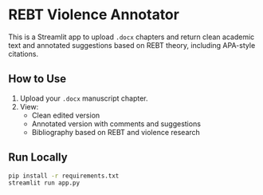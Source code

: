 
# REBT Violence Annotator

This is a Streamlit app to upload `.docx` chapters and return clean academic text and annotated suggestions based on REBT theory, including APA-style citations.

## How to Use
1. Upload your `.docx` manuscript chapter.
2. View:
   - Clean edited version
   - Annotated version with comments and suggestions
   - Bibliography based on REBT and violence research

## Run Locally
```bash
pip install -r requirements.txt
streamlit run app.py
```
